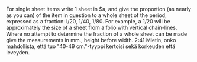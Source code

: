 For single sheet items write 1 sheet in $a, and
give the proportion (as nearly as you can) of the item in question to a whole
sheet of the period, expressed as a fraction: l/20, 1/40, 1/80. For example,
a 1/20 will be approximately the size of a sheet from a folio with vertical
chain-lines. Where no attempt to determine the fraction of a whole sheet
can be made give the measurements in mm., height before width.
2:41
Mietin, onko mahdollista, että tuo "40-49 cm."-tyyppi kertoisi sekä korkeuden että leveyden.


